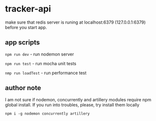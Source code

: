 # tracker-api

make sure that redis server is runing at localhost:6379 (127.0.0.1:6379) before you start app.

## app scripts
`npm run dev` - run nodemon server

`npm run test` - run mocha unit tests

`nmp run loadTest` - run performance test



## author note
I am not sure if nodemon, concurrently and artillery modules require npm global install. If you run into troubles, please, try install them locally

`npm i -g nodemon concurrently artillery`
